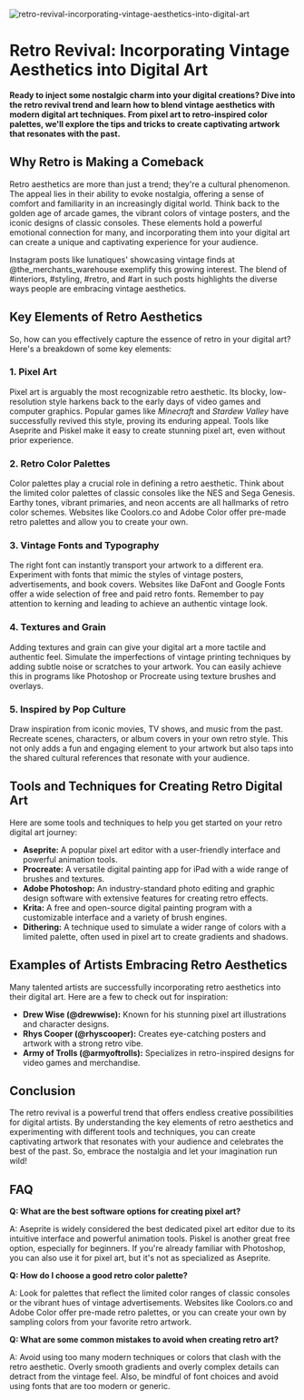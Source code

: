 ![retro-revival-incorporating-vintage-aesthetics-into-digital-art](https://images.pexels.com/photos/1293261/pexels-photo-1293261.jpeg?auto=compress&cs=tinysrgb&fit=crop&h=627&w=1200)

# Retro Revival: Incorporating Vintage Aesthetics into Digital Art

**Ready to inject some nostalgic charm into your digital creations? Dive into the retro revival trend and learn how to blend vintage aesthetics with modern digital art techniques. From pixel art to retro-inspired color palettes, we'll explore the tips and tricks to create captivating artwork that resonates with the past.**

## Why Retro is Making a Comeback

Retro aesthetics are more than just a trend; they're a cultural phenomenon. The appeal lies in their ability to evoke nostalgia, offering a sense of comfort and familiarity in an increasingly digital world. Think back to the golden age of arcade games, the vibrant colors of vintage posters, and the iconic designs of classic consoles. These elements hold a powerful emotional connection for many, and incorporating them into your digital art can create a unique and captivating experience for your audience.

Instagram posts like lunatiques' showcasing vintage finds at @the_merchants_warehouse exemplify this growing interest. The blend of #interiors, #styling, #retro, and #art in such posts highlights the diverse ways people are embracing vintage aesthetics.

## Key Elements of Retro Aesthetics

So, how can you effectively capture the essence of retro in your digital art? Here's a breakdown of some key elements:

### 1. Pixel Art

Pixel art is arguably the most recognizable retro aesthetic. Its blocky, low-resolution style harkens back to the early days of video games and computer graphics. Popular games like *Minecraft* and *Stardew Valley* have successfully revived this style, proving its enduring appeal. Tools like Aseprite and Piskel make it easy to create stunning pixel art, even without prior experience.

### 2. Retro Color Palettes

Color palettes play a crucial role in defining a retro aesthetic. Think about the limited color palettes of classic consoles like the NES and Sega Genesis. Earthy tones, vibrant primaries, and neon accents are all hallmarks of retro color schemes. Websites like Coolors.co and Adobe Color offer pre-made retro palettes and allow you to create your own.

### 3. Vintage Fonts and Typography

The right font can instantly transport your artwork to a different era. Experiment with fonts that mimic the styles of vintage posters, advertisements, and book covers. Websites like DaFont and Google Fonts offer a wide selection of free and paid retro fonts. Remember to pay attention to kerning and leading to achieve an authentic vintage look.

### 4. Textures and Grain

Adding textures and grain can give your digital art a more tactile and authentic feel. Simulate the imperfections of vintage printing techniques by adding subtle noise or scratches to your artwork. You can easily achieve this in programs like Photoshop or Procreate using texture brushes and overlays.

### 5. Inspired by Pop Culture

Draw inspiration from iconic movies, TV shows, and music from the past. Recreate scenes, characters, or album covers in your own retro style. This not only adds a fun and engaging element to your artwork but also taps into the shared cultural references that resonate with your audience.

## Tools and Techniques for Creating Retro Digital Art

Here are some tools and techniques to help you get started on your retro digital art journey:

*   **Aseprite:** A popular pixel art editor with a user-friendly interface and powerful animation tools.
*   **Procreate:** A versatile digital painting app for iPad with a wide range of brushes and textures.
*   **Adobe Photoshop:** An industry-standard photo editing and graphic design software with extensive features for creating retro effects.
*   **Krita:** A free and open-source digital painting program with a customizable interface and a variety of brush engines.
*   **Dithering:** A technique used to simulate a wider range of colors with a limited palette, often used in pixel art to create gradients and shadows.

## Examples of Artists Embracing Retro Aesthetics

Many talented artists are successfully incorporating retro aesthetics into their digital art. Here are a few to check out for inspiration:

*   **Drew Wise (@drewwise):** Known for his stunning pixel art illustrations and character designs.
*   **Rhys Cooper (@rhyscooper):** Creates eye-catching posters and artwork with a strong retro vibe.
*   **Army of Trolls (@armyoftrolls):** Specializes in retro-inspired designs for video games and merchandise.

## Conclusion

The retro revival is a powerful trend that offers endless creative possibilities for digital artists. By understanding the key elements of retro aesthetics and experimenting with different tools and techniques, you can create captivating artwork that resonates with your audience and celebrates the best of the past. So, embrace the nostalgia and let your imagination run wild!

## FAQ

**Q: What are the best software options for creating pixel art?**

A: Aseprite is widely considered the best dedicated pixel art editor due to its intuitive interface and powerful animation tools. Piskel is another great free option, especially for beginners. If you're already familiar with Photoshop, you can also use it for pixel art, but it's not as specialized as Aseprite.

**Q: How do I choose a good retro color palette?**

A: Look for palettes that reflect the limited color ranges of classic consoles or the vibrant hues of vintage advertisements. Websites like Coolors.co and Adobe Color offer pre-made retro palettes, or you can create your own by sampling colors from your favorite retro artwork.

**Q: What are some common mistakes to avoid when creating retro art?**

A: Avoid using too many modern techniques or colors that clash with the retro aesthetic. Overly smooth gradients and overly complex details can detract from the vintage feel. Also, be mindful of font choices and avoid using fonts that are too modern or generic.
